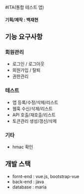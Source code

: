 #ITA(통합 테스트 앱)
#### 기획/제작 : 백재현

## 기능 요구사항

### 회원관리
- 로그인 / 로그아웃
- 회원가입 / 탈퇴
- 권한관리

### 테스트 
- 앱 등록/수정/삭제/리스트
- 웹훅 수신/삭제/리스트
- API 호출/재호출/리스트
- 토큰관리 생성/갱신/삭제

### 기타
- hmac 확인

## 개발 스택
- fornt-end : vue.js, bootstrap-vue
- back-end : java
- database : maria
